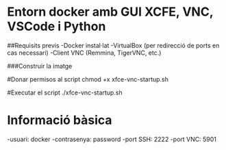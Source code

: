 # Entorn docker amb GUI XCFE, VNC, VSCode i Python

##Requisits previs
-Docker instal·lat
-VirtualBox (per redirecció de ports en cas necessari)
-Client VNC (Remmina, TigerVNC, etc.)

###Construir la imatge

#Donar permisos al script
chmod +x xfce-vnc-startup.sh

#Executar el script
./xfce-vnc-startup.sh

# Informació bàsica

-usuari: docker
-contrasenya: password
-port SSH: 2222
-port VNC: 5901
